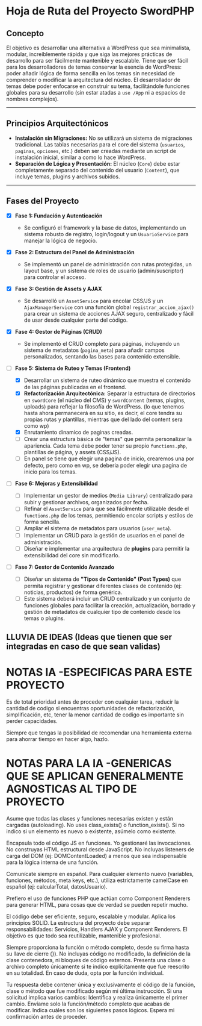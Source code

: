 # Hoja de Ruta del Proyecto SwordPHP

## Concepto
El objetivo es desarrollar una alternativa a WordPress que sea minimalista, modular, increíblemente rápida y que siga las mejores prácticas de desarrollo para ser fácilmente mantenible y escalable. Tiene que ser fácil para los desarrolladores de temas conservar la esencia de WordPress: poder añadir lógica de forma sencilla en los temas sin necesidad de comprender o modificar la arquitectura del núcleo. El desarrollador de temas debe poder enfocarse en construir su tema, facilitándole funciones globales para su desarrollo (sin estar atadas a `use /App` ni a espacios de nombres complejos).

---

## Principios Arquitectónicos
- **Instalación sin Migraciones:** No se utilizará un sistema de migraciones tradicional. Las tablas necesarias para el core del sistema (`usuarios`, `paginas`, `opciones`, etc.) deben ser creadas mediante un script de instalación inicial, similar a como lo hace WordPress.
- **Separación de Lógica y Presentación:** El núcleo (`Core`) debe estar completamente separado del contenido del usuario (`Content`), que incluye temas, plugins y archivos subidos.

---

## Fases del Proyecto

- [x] **Fase 1: Fundación y Autenticación**
    - Se configuró el framework y la base de datos, implementando un sistema robusto de registro, login/logout y un `UsuarioService` para manejar la lógica de negocio.

- [x] **Fase 2: Estructura del Panel de Administración**
    - Se implementó un panel de administración con rutas protegidas, un layout base, y un sistema de roles de usuario (admin/suscriptor) para controlar el acceso.

- [x] **Fase 3: Gestión de Assets y AJAX**
    - Se desarrolló un `AssetService` para encolar CSS/JS y un `AjaxManagerService` con una función global `registrar_accion_ajax()` para crear un sistema de acciones AJAX seguro, centralizado y fácil de usar desde cualquier parte del código.

- [x] **Fase 4: Gestor de Páginas (CRUD)**
    - Se implementó el CRUD completo para páginas, incluyendo un sistema de metadatos (`pagina_meta`) para añadir campos personalizados, sentando las bases para contenido extensible.

- [ ] **Fase 5: Sistema de Ruteo y Temas (Frontend)**
    - [x] Desarrollar un sistema de ruteo dinámico que muestra el contenido de las páginas publicadas en el frontend.
    - [x] **Refactorización Arquitectónica:** Separar la estructura de directorios en `swordCore` (el núcleo del CMS) y `swordContent` (temas, plugins, uploads) para reflejar la filosofía de WordPress. (lo que tenemos hasta ahora permanecerá en su sitio, es decir, el core tendra su propias rutas y plantillas, mientras que del lado del content sera como wp)
    - [x] Enrutamiento dinamico de paginas creadas.
    - [ ] Crear una estructura básica de "temas" que permita personalizar la apariencia. Cada tema debe poder tener su propio `functions.php`, plantillas de página, y assets (CSS/JS).
    - [ ] En panel se tiene que elegir una pagina de inicio, crearemos una por defecto, pero como en wp, se deberia poder elegir una pagina de inicio para los temas.

- [ ] **Fase 6: Mejoras y Extensibilidad**
    - [ ] Implementar un gestor de medios (`Media Library`) centralizado para subir y gestionar archivos, organizados por fecha.
    - [ ] Refinar el `AssetService` para que sea fácilmente utilizable desde el `functions.php` de los temas, permitiendo encolar scripts y estilos de forma sencilla.
    - [ ] Ampliar el sistema de metadatos para usuarios (`user_meta`).
    - [ ] Implementar un CRUD para la gestión de usuarios en el panel de administración.
    - [ ] Diseñar e implementar una arquitectura de **plugins** para permitir la extensibilidad del core sin modificarlo.

- [ ] **Fase 7: Gestor de Contenido Avanzado**
    - [ ] Diseñar un sistema de **"Tipos de Contenido" (Post Types)** que permita registrar y gestionar diferentes clases de contenido (ej: noticias, productos) de forma genérica.
    - [ ] Este sistema deberá incluir un CRUD centralizado y un conjunto de funciones globales para facilitar la creación, actualización, borrado y gestión de metadatos de cualquier tipo de contenido desde los temas o plugins.

## LLUVIA DE IDEAS (Ideas que tienen que ser integradas en caso de que sean validas)



# NOTAS IA -ESPECIFICAS PARA ESTE PROYECTO

Es de total prioridad antes de proceder con cualquier tarea, reducir la cantidad de codigo si encuentras oportunidades de refactorización, simplificación, etc, tener la menor cantidad de codigo es importante sin perder capacidades.

Siempre que tengas la posibilidad de recomendar una herramienta externa para ahorrar tiempo en hacer algo, hazlo.

# NOTAS PARA LA IA -GENERICAS QUE SE APLICAN GENERALMENTE AGNOSTICAS AL TIPO DE PROYECTO

Asume que todas las clases y funciones necesarias existen y están cargadas (autoloading). No uses class_exists() o function_exists(). Si no indico si un elemento es nuevo o existente, asúmelo como existente.

Encapsula todo el código JS en funciones. Yo gestionaré las invocaciones. No construyas HTML estructural desde JavaScript. No incluyas listeners de carga del DOM (ej: DOMContentLoaded) a menos que sea indispensable para la lógica interna de una función.

Comunícate siempre en español. Para cualquier elemento nuevo (variables, funciones, métodos, meta keys, etc.), utiliza estrictamente camelCase en español (ej: calcularTotal, datosUsuario).

Prefiero el uso de funciones PHP que actúan como Component Renderers para generar HTML, para cosas que de verdad se pueden repetir mucho.

El código debe ser eficiente, seguro, escalable y modular. Aplica los principios SOLID. La estructura del proyecto debe separar responsabilidades: Servicios, Handlers AJAX y Component Renderers. El objetivo es que todo sea reutilizable, mantenible y profesional.

Siempre proporciona la función o método completo, desde su firma hasta su llave de cierre (}). No incluyas código no modificado, la definición de la clase contenedora, ni bloques de código externos. Presenta una clase o archivo completo únicamente si te indico explícitamente que fue reescrito en su totalidad. En caso de duda, opta por la función individual.

Tu respuesta debe contener única y exclusivamente el código de la función, clase o método que fue modificado según mi última instrucción. Si una solicitud implica varios cambios: Identifica y realiza únicamente el primer cambio. Envíame solo la función/método completo que acabas de modificar. Indica cuáles son los siguientes pasos lógicos. Espera mi confirmación antes de proceder.
